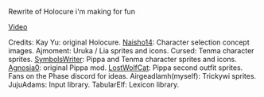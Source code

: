 Rewrite of Holocure i'm making for fun

[Video](https://youtu.be/Q1AM7PdVkB4)

Credits:
Kay Yu: original Holocure.
[Naisho14](https://www.reddit.com/user/Naisho14/): Character selection concept images.
Ajmoment: Uruka / Lia sprites and icons.
Cursed: Tenma character sprites.
[SymbolsWriter](https://x.com/symbolswriter): Pippa and Tenma character sprites and icons.
[Agnosia0](https://x.com/Agnosia0): original Pippa mod.
[LostWolfCat](https://www.reddit.com/user/LostWolfCat/): Pippa second outfit sprites.
Fans on the Phase discord for ideas.
Airgeadlamh(myself): Trickywi sprites.
JujuAdams: Input library.
TabularElf: Lexicon library.
